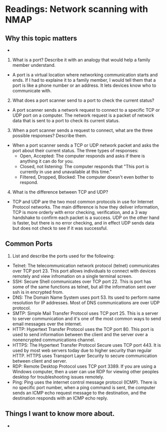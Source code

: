 # Readings: Network scanning with NMAP
## Why this topic matters
- 
1. What is a port? Describe it with an analogy that would help a family member understand.
- A port is a virtual location where networking communication starts and ends. If I had to explaine it to a family member, I would tell them that a port is like a phone number or an address. It lets devices know who to communicate with. 
2. What does a port scanner send to a port to check the current status?
- A port scanner sends a network request to connect to a specific TCP or UDP port on a computer. The network request is a packet of network data that is sent to a port to check its current status.
3. When a port scanner sends a request to connect, what are the three possible responses? Describe them.
- When a port scanner sends a TCP or UDP network packet and asks the port about their current status. The three types of responses:
    - Open, Accepted: The computer responds and asks if there is anything it can do for you.
    - Closed, not listening: The computer responds that "This port is currently in use and unavailable at this time."
    - Filtered, Dropped, Blocked: The computer doesn't even bother to respond.  
4. What is the difference between TCP and UDP?
- TCP and UDP are the two most common protocols in use for Internet Protocol networks. The main difference is how they deliver information, TCP is more orderly with error checking, verification, and a 3 way handshake to confirm each packet is a success. UDP on the other hand is faster, but there is no error checking, and in effect UDP sends data but does not check to see if it was successful.
## Common Ports
1. List and describe the ports used for the following:
- Telnet: The telecommunication network protocol (telnet) communicates over TCP port 23. This port allows individuals to connect with devices remotely and view infromation on a single terminal screen. 
- SSH: Secure Shell communicates over TCP port 22. This is port has some of the same functions as telnet, but all the information sent over ssh is in encrypted from. 
- DNS: The Domain Name System uses port 53. Its used to perform name resolution for IP addresses. Most of DNS communications are over UDP protocol. 
- SMTP: Simple Mail Transfer Protocol uses TCP port 25. This is a server to server communication and it's one of the most common ways to send email messages over the internet. 
- HTTP: Hypertext Transfer Protocol uses the TCP port 80. This port is used to send information between the client and the server over a nonencrypted communications channel. 
- HTTPS: The Hypertext Transfer Protocol Secure uses TCP port 443. It is used by most web servers today due to higher security than regular HTTP. HTTPS uses Transport Layer Security to secure communication between client and server. 
- RDP: Remote Desktop Protocol uses TCP port 3389. If you are using a Windows computer, then a user can use RDP for viewing other peoples desktop for troubleshooting issues remotely.
- Ping: Ping uses the internet control message protocol (ICMP). There is no specific port number, when a ping command is sent, the computer sends an ICMP echo request message to the destination, and the destination responds with an ICMP echo reply. 
## Things I want to know more about.
- 
